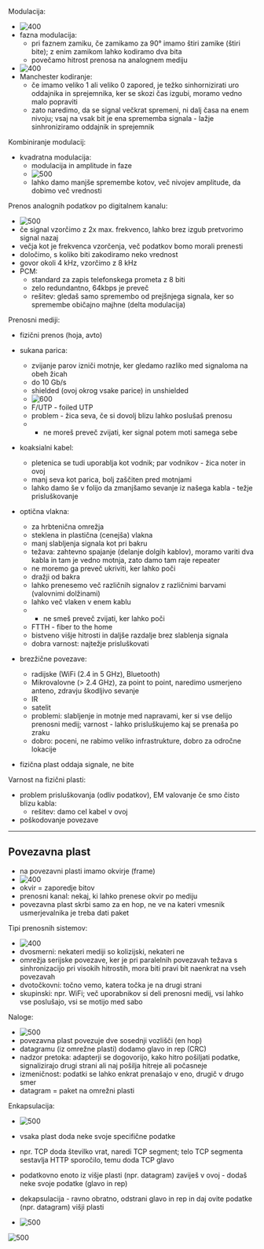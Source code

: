 Modulacija:
- ![400](../../Images/Pasted%20image%2020240308100043.png)
- fazna modulacija:
	- pri faznem zamiku, če zamikamo za 90° imamo štiri zamike (štiri bite); z enim zamikom lahko kodiramo dva bita
	- povečamo hitrost prenosa na analognem mediju
- ![400](../../Images/Pasted%20image%2020240308100655.png)
- Manchester kodiranje:
	- če imamo veliko 1 ali veliko 0 zapored, je težko sinhornizirati uro oddajnika in sprejemnika, ker se skozi čas izgubi, moramo vedno malo popraviti
	- zato naredimo, da se signal večkrat spremeni, ni dalj časa na enem nivoju; vsaj na vsak bit je ena sprememba signala - lažje sinhroniziramo oddajnik in sprejemnik

Kombiniranje modulacij:
- kvadratna modulacija:
	- modulacija in amplitude in faze
	- ![500](../../Images/Pasted%20image%2020240308101055.png)
	- lahko damo manjše spremembe kotov, več nivojev amplitude, da dobimo več vrednosti

Prenos analognih podatkov po digitalnem kanalu:
- ![500](../../Images/Pasted%20image%2020240308101532.png)
- če signal vzorčimo z 2x max. frekvenco, lahko brez izgub pretvorimo signal nazaj
- večja kot je frekvenca vzorčenja, več podatkov bomo morali prenesti
- določimo, s koliko biti zakodiramo neko vrednost
- govor okoli 4 kHz, vzorčimo z 8 kHz
- PCM:
	- standard za zapis telefonskega prometa z 8 biti
	- zelo redundantno, 64kbps je preveč
	- rešitev: gledaš samo spremembo od prejšnjega signala, ker so spremembe običajno majhne (delta modulacija)

Prenosni mediji:
- fizični prenos (hoja, avto)
- sukana parica:
	- zvijanje parov izniči motnje, ker gledamo razliko med signaloma na obeh žicah
	- do 10 Gb/s
	- shielded (ovoj okrog vsake parice) in unshielded
	- ![600](../../Images/Pasted%20image%2020240308103024.png)
	- F/UTP - foiled UTP
	- problem - žica seva, če si dovolj blizu lahko poslušaš prenosu
	- - ne moreš preveč zvijati, ker signal potem moti samega sebe
- koaksialni kabel:
	- pletenica se tudi uporablja kot vodnik; par vodnikov - žica noter in ovoj
	- manj seva kot parica, bolj zaščiten pred motnjami
	- lahko damo še v folijo da zmanjšamo sevanje iz našega kabla - težje prisluškovanje
- optična vlakna:
	- za hrbtenična omrežja
	- steklena in plastična (cenejša) vlakna
	- manj slabljenja signala kot pri bakru
	- težava: zahtevno spajanje (delanje dolgih kablov), moramo variti dva kabla in tam je vedno motnja, zato damo tam raje repeater
	- ne moremo ga preveč ukriviti, ker lahko poči
	- dražji od bakra
	- lahko prenesemo več različnih signalov z različnimi barvami (valovnimi dolžinami)
	- lahko več vlaken v enem kablu
	- - ne smeš preveč zvijati, ker lahko poči
	- FTTH - fiber to the home
	- bistveno višje hitrosti in daljše razdalje brez slablenja signala
	- dobra varnost: najtežje prisluškovati
- brezžične povezave:
	- radijske (WiFi (2.4 in 5 GHz), Bluetooth)
	- Mikrovalovne (> 2.4 GHz), za point to point, naredimo usmerjeno anteno, zdravju škodljivo sevanje
	- IR
	- satelit
	- problemi: slabljenje in motnje med napravami, ker si vse delijo prenosni medij; varnost - lahko prisluškujemo kaj se prenaša po zraku
	- dobro: poceni, ne rabimo veliko infrastrukture, dobro za odročne lokacije

- fizična plast oddaja signale, ne bite

Varnost na fizični plasti:
- problem prisluškovanja (odliv podatkov), EM valovanje če smo čisto blizu kabla:
	- rešitev: damo cel kabel v ovoj
- poškodovanje povezave

---

## Povezavna plast

- na povezavni plasti imamo okvirje (frame)
- ![400](../../Images/Pasted%20image%2020240308112127.png)
- okvir = zaporedje bitov
- prenosni kanal: nekaj, ki lahko prenese okvir po mediju
- povezavna plast skrbi samo za en hop, ne ve na kateri vmesnik usmerjevalnika je treba dati paket

Tipi prenosnih sistemov:
- ![400](../../Images/Pasted%20image%2020240308112709.png)
- dvosmerni: nekateri mediji so kolizijski, nekateri ne
- omrežja serijske povezave, ker je pri paralelnih povezavah težava s sinhronizacijo pri visokih hitrostih, mora biti pravi bit naenkrat na vseh povezavah
- dvotočkovni: točno vemo, katera točka je na drugi strani
- skupinski: npr. WiFi; več uporabnikov si deli prenosni medij, vsi lahko vse poslušajo, vsi se motijo med sabo

Naloge:
- ![500](../../Images/Pasted%20image%2020240308113112.png)
- povezavna plast povezuje dve sosednji vozlišči (en hop)
- datagramu (iz omrežne plasti) dodamo glavo in rep (CRC)
- nadzor pretoka: adapterji se dogovorijo, kako hitro pošiljati podatke, signalizirajo drugi strani ali naj pošilja hitreje ali počasneje
- izmeničnost: podatki se lahko enkrat prenašajo v eno, drugič v drugo smer
- datagram = paket na omrežni plasti

Enkapsulacija:
- ![500](../../Images/Pasted%20image%2020240308113410.png)
- vsaka plast doda neke svoje specifične podatke
- npr. TCP doda številko vrat, naredi TCP segment; telo TCP segmenta sestavlja HTTP sporočilo, temu doda TCP glavo
- podatkovno enoto iz višje plasti (npr. datagram) zaviješ v ovoj - dodaš neke svoje podatke (glavo in rep)
- dekapsulacija - ravno obratno, odstrani glavo in rep in daj ovite podatke (npr. datagram) višji plasti


- ![500](../../Images/Pasted%20image%2020240308114028.png)

![500](../../Images/Pasted%20image%2020240315105420.png)